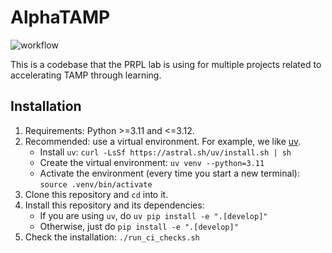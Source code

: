 # AlphaTAMP

![workflow](https://github.com/tomsilver/alphatamp/actions/workflows/ci.yml/badge.svg)

This is a codebase that the PRPL lab is using for multiple projects related to accelerating TAMP through learning.

## Installation

1. Requirements: Python >=3.11 and <=3.12.
2. Recommended: use a virtual environment. For example, we like [uv](https://github.com/astral-sh/uv).
    - Install `uv`:  ```curl -LsSf https://astral.sh/uv/install.sh | sh```
    - Create the virtual environment: `uv venv --python=3.11`
    - Activate the environment (every time you start a new terminal): `source .venv/bin/activate`
3. Clone this repository and `cd` into it.
4. Install this repository and its dependencies:
    - If you are using `uv`, do ```uv pip install -e ".[develop]"```
    - Otherwise, just do ```pip install -e ".[develop]"```
5. Check the installation: ```./run_ci_checks.sh```
